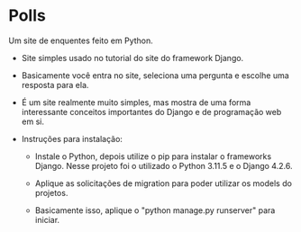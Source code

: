 # Polls
Um site de enquentes feito em Python.

* Site simples usado no tutorial do site do framework Django.

* Basicamente você entra no site, seleciona uma pergunta e escolhe uma resposta para ela.

* É um site realmente muito simples, mas mostra de uma forma interessante conceitos importantes do Django e de programação web em si.

* Instruções para instalação:
    - Instale o Python, depois utilize o pip para instalar o frameworks Django. Nesse projeto foi o utilizado o Python 3.11.5 e o Django 4.2.6.

    - Aplique as solicitações de migration para poder utilizar os models do projetos.

    - Basicamente isso, aplique o "python manage.py runserver" para iniciar.